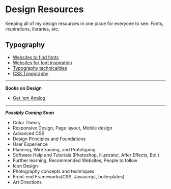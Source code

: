 Design Resources
================

Keeping all of my design resources in one place for everyone to see. Fonts, inspirations, libraries, etc.

Typography
-------------------------
* [Websites to find fonts](https://github.com/brandonbrown/Design-Resources/blob/master/font-downloads.md)
* [Websites for font inspiration](https://github.com/brandonbrown/Design-Resources/blob/master/font-inspirations.md)
* [Typography technicalities](https://github.com/brandonbrown/Design-Resources/blob/master/font-technicals.md)
* [CSS Typography](https://github.com/brandonbrown/Design-Resources/blob/master/font-css.md)



***
**Books on Design**
* [Get 'em Analog](https://github.com/brandonbrown/Design-Resources/blob/master/books.md)

***

***Possibly Coming Soon***
* Color Theory
* Responsive Design, Page layout, Mobile design
* Advanced CSS
* Design Principles and Foundations
* User Experience
* Planning, Wireframing, and Prototyping
* Software Help and Tutorials (Photoshop, Illustrator, After Effects, Etc.)
* Further learning, Recommended Websites, People to follow
* Icon Design
* Photography concepts and techniques
* Front-end Frameworks(CSS, Javascript, boilerplates)
* Art Directions
